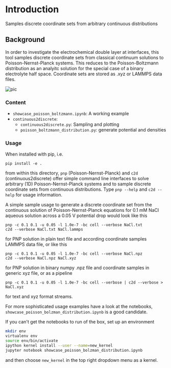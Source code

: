 # Introduction
Samples discrete coordinate sets from arbitrary continuous distributions

## Background
In order to investigate the electrochemical double layer at interfaces, this tool samples discrete coordinate sets from classical continuum solutions to Poisson-Nernst-Planck systems. This reduces to the Poisson-Boltzmann distribution as an analyitc solution for the special case of a binary electrolyte half space. Coordinate sets are stored as .xyz or LAMMPS data files.

![pic](https://i.ibb.co/Yh8DxVM/showpicture.png)

### Content
* `showcase_poisson_boltzmann.ipynb`: A working example
* `continuous2discrete`:
  * `continuous2discrete.py`: Sampling and plotting
  * `poisson_boltzmann_distribution.py`: generate potential and densities

### Usage
When installed with pip, i.e.

    pip install -e .

from within this directory, `pnp` (Poisson-Nernst-Planck) and `c2d` (continuous2discrete) 
offer simple command line interfaces to solve arbitrary (1D) Poisson-Nernst-Planck systems 
and to sample discrete coordinate sets from continuous distributions. Type `pnp --help` and
`c2d --help` for usage information.

A simple sample usage to generate a discrete coordinate set from
the continuous solution of Poisson-Nernst-Planck equations for
0.1 mM NaCl aqueous solution across a 0.05 V potential drop would look like this

    pnp -c 0.1 0.1 -u 0.05 -l 1.0e-7 -bc cell --verbose NaCl.txt
    c2d --verbose NaCl.txt NaCl.lammps

for PNP solution in plain text file and according coordinate samples LAMMPS
data file, or like this

    pnp -c 0.1 0.1 -u 0.05 -l 1.0e-7 -bc cell --verbose NaCl.npz
    c2d --verbose NaCl.npz NaCl.xyz

for PNP solution in binary numpy .npz file and coordinate samples in generic
xyz file, or as a pipeline

    pnp -c 0.1 0.1 -u 0.05 -l 1.0e-7 -bc cell --verbose | c2d --verbose > NaCl.xyz

for text and xyz format streams.

For more sophisticated usage examples have a look at the notebooks,
 `showcase_poisson_bolzman_distribution.ipynb` is a good candidate.

If you can't get the notebooks to run of the box, set up an environment
```bash
mkdir env
virtualenv env
source env/bin/activate
ipython kernel install --user --name=new_kernel
jupyter notebook showcase_poisson_bolzman_distribution.ipynb
```
and then choose `new_kernel` in the top right dropdown menu as a kernel.
